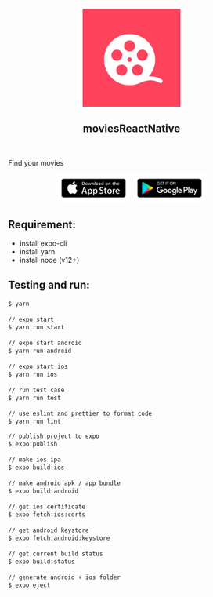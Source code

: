 <p align="center">
  <img width="200px" src="https://github.com/yeukfei02/moviesReactNative/blob/master/readme-icon.png"><br/>
  <h2 align="center">moviesReactNative</h2>
</p>

<p align="center">
  <a href="https://travis-ci.com/yeukfei02/moviesReactNative"><img src="https://travis-ci.com/yeukfei02/moviesReactNative.svg?branch=master" alt=""></a>
  <a href="https://codecov.io/gh/yeukfei02/moviesReactNative"><img src="https://codecov.io/gh/yeukfei02/moviesReactNative/branch/master/graph/badge.svg" alt=""></a>
  <img src="https://github.com/yeukfei02/moviesReactNative/blob/master/readme-gif.gif" alt="">
</p>

Find your movies

<p align="center">
  <a href="https://apps.apple.com/us/app/findyourmovies/id1509385881"><img src="https://github.com/yeukfei02/moviesReactNative/blob/master/app-store-badge.png" width="30%" height="30%" alt=""></a>
  <a href="https://play.google.com/store/apps/details?id=com.donaldwu.findyourmovies"><img src="https://github.com/yeukfei02/moviesReactNative/blob/master/google-play-badge.png" width="30%" height="30%" alt=""></a>
</p>

## Requirement:
 - install expo-cli
 - install yarn
 - install node (v12+)

## Testing and run:
```
$ yarn

// expo start
$ yarn run start

// expo start android
$ yarn run android

// expo start ios
$ yarn run ios

// run test case
$ yarn run test

// use eslint and prettier to format code
$ yarn run lint
```

```
// publish project to expo
$ expo publish

// make ios ipa
$ expo build:ios

// make android apk / app bundle
$ expo build:android

// get ios certificate
$ expo fetch:ios:certs

// get android keystore
$ expo fetch:android:keystore

// get current build status
$ expo build:status

// generate android + ios folder
$ expo eject
```

